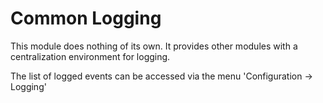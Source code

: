 Common Logging
==============

This module does nothing of its own. It provides other modules with a 
centralization environment for logging.

The list of logged events can be accessed via the menu 
'Configuration -> Logging'